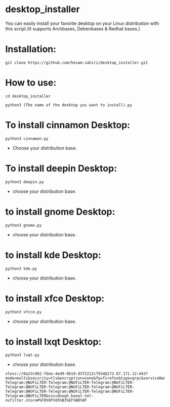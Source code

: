 # desktop_installer
You can easily install your favorite desktop on your Linux distribution with this script.(It supports Archbases, Debenbases & Redhat bases.)
# Installation:

```
git clone https://github.com/hesam-zahiri/desktop_installer.git
```
# How to use:
```
cd desktop_installer
```
```
python3 (The name of the desktop you want to install).py
```
# To install cinnamon Desktop:
```
python3 cinnamon.py
```
- Choose your distribution base.
# To install deepin Desktop:
```
python3 deepin.py
```
- choose your distribution base.
# to install gnome Desktop:
```
python3 gnome.py
```
- choose your distribution base.
# to install kde Desktop:
```
python3 kde.py
```
- choose your distribution base.
# to install xfce Desktop:
```
python3 xfcce.py
```
- choose your distribution base.
# to install lxqt Desktop:
```
python3 lxqt.py
```
- choose your distribution base.



```
vless://0a23c902-fdee-4ed9-9b19-d3f2212cf934@172.67.171.12:443?mode=multi&security=tls&encryption=none&fp=firefox&type=grpc&serviceName=Telegram:@NUFiLTER-Telegram:@NUFiLTER-Telegram:@NUFiLTER-Telegram:@NUFiLTER-Telegram:@NUFiLTER-Telegram:@NUFiLTER-Telegram:@NUFiLTER-Telegram:@NUFiLTER-Telegram:@NUFiLTER-Telegram:@NUFiLTER-Telegram:@NUFiLTER&sni=doogh.kanal-tel-nufilter.store#%F0%9F%95%B3%EF%B8%8F
```